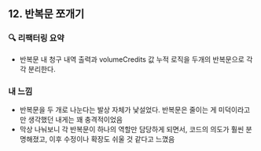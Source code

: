 ## 12. 반복문 쪼개기

### 🔍 리팩터링 요약

- 반복문 내 청구 내역 출력과 volumeCredits 값 누적 로직을 두개의 반복문으로 각각 분리한다.

### 내 느낌

- 반복문을 두 개로 나눈다는 발상 자체가 낯설었다.
  반복문은 줄이는 게 미덕이라고만 생각했던 내게는 꽤 충격적이었음
- 막상 나눠보니 각 반복문이 하나의 역할만 담당하게 되면서,
  코드의 의도가 훨씬 분명해졌고, 이후 수정이나 확장도 쉬울 것 같다고 느꼈음
